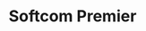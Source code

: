 ---
title: Softcom Premier
country: Nigeria
city: Lagos
full_address: |-
    #91 Ogudu Road, <br />
    Ogudu GRA, Ogudu,
    Lagos.
image: /uploads/offices/offices-03.jpg
brief_description: |-
    Squarespace’s 98,000-square-foot headquarters are located in Manhattan’s West Village at 8 Clarkson Street. The office fills three floors, in addition to a dedicated lobby and roof deck, within the historic Maltz Building.
position: 1
---